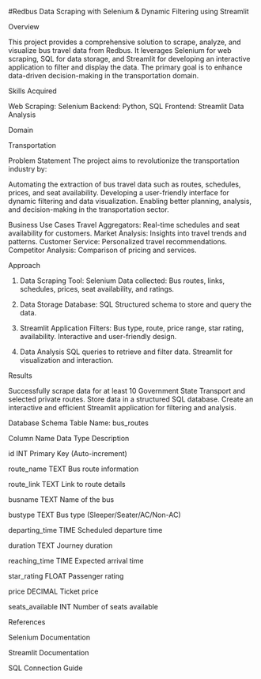 #Redbus Data Scraping with Selenium & Dynamic Filtering using Streamlit

Overview

This project provides a comprehensive solution to scrape, analyze, and visualize bus travel data from Redbus. It leverages Selenium for web scraping, SQL for data storage, and Streamlit for developing an interactive application to filter and display the data. The primary goal is to enhance data-driven decision-making in the transportation domain.

Skills Acquired

Web Scraping: Selenium
Backend: Python, SQL
Frontend: Streamlit
Data Analysis

Domain

Transportation

Problem Statement
The project aims to revolutionize the transportation industry by:

Automating the extraction of bus travel data such as routes, schedules, prices, and seat availability.
Developing a user-friendly interface for dynamic filtering and data visualization.
Enabling better planning, analysis, and decision-making in the transportation sector.

Business Use Cases
Travel Aggregators: Real-time schedules and seat availability for customers.
Market Analysis: Insights into travel trends and patterns.
Customer Service: Personalized travel recommendations.
Competitor Analysis: Comparison of pricing and services.

Approach

1. Data Scraping
Tool: Selenium
Data collected:
Bus routes, links, schedules, prices, seat availability, and ratings.

3. Data Storage
Database: SQL
Structured schema to store and query the data.

5. Streamlit Application
Filters: Bus type, route, price range, star rating, availability.
Interactive and user-friendly design.

4. Data Analysis
SQL queries to retrieve and filter data.
Streamlit for visualization and interaction.

Results

Successfully scrape data for at least 10 Government State Transport and selected private routes.
Store data in a structured SQL database.
Create an interactive and efficient Streamlit application for filtering and analysis.


Database Schema
Table Name: bus_routes

Column Name	Data Type	Description

id	INT	Primary Key (Auto-increment)

route_name	TEXT	Bus route information

route_link	TEXT	Link to route details

busname	TEXT	Name of the bus

bustype	TEXT	Bus type (Sleeper/Seater/AC/Non-AC)

departing_time	TIME	Scheduled departure time

duration	TEXT	Journey duration

reaching_time	TIME	Expected arrival time

star_rating	FLOAT	Passenger rating

price	DECIMAL	Ticket price

seats_available	INT	Number of seats available


References

Selenium Documentation

Streamlit Documentation

SQL Connection Guide

